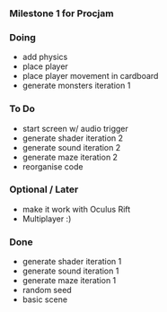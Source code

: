 ### Milestone 1 for Procjam

### Doing

* add physics
* place player
* place player movement in cardboard
* generate monsters iteration 1

### To Do

* start screen w/ audio trigger
* generate shader iteration 2
* generate sound iteration 2
* generate maze iteration 2
* reorganise code

### Optional / Later

* make it work with Oculus Rift
* Multiplayer :)

### Done

* generate shader iteration 1 
* generate sound iteration 1
* generate maze iteration 1
* random seed
* basic scene
